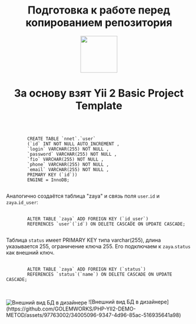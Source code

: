 <h1 align="center">Подготовка к работе перед копированием репозитория</h1>


<p align="center">
    <a href="https://github.com/yiisoft" target="_blank">
        <img src="https://avatars0.githubusercontent.com/u/993323" height="100px">
    </a>
    <h1 align="center">За основу взят Yii 2 Basic Project Template</h1>
    <br>
</p>
<pre>
    <code>
        CREATE TABLE `nnet`.`user` 
        (`id` INT NOT NULL AUTO_INCREMENT , 
        `login` VARCHAR(255) NOT NULL , 
        `password` VARCHAR(255) NOT NULL , 
        `fio` VARCHAR(255) NOT NULL , 
        `phone` VARCHAR(255) NOT NULL , 
        `email` VARCHAR(255) NOT NULL , 
        PRIMARY KEY (`id`))
        ENGINE = InnoDB; 
    </code>
</pre>

Аналогично создаётся таблица "zaya" и связь поля `user`.`id` и `zaya`.`id_user`:
<pre>
    <code>
        ALTER TABLE `zaya` ADD FOREIGN KEY (`id_user`) 
        REFERENCES `user`(`id`) ON DELETE CASCADE ON UPDATE CASCADE;   
    </code>
</pre>
Таблица `status` имеет PRIMARY KEY типа varchar(255), длина указывается 255, ограничение ключа 255.
Его подключаем к `zaya`.`status` как внешний ключ.
<pre>
    <code>
        ALTER TABLE `zaya` ADD FOREIGN KEY (`status`) 
        REFERENCES `status`(`name`) ON DELETE CASCADE ON UPDATE CASCADE; 
    </code>
</pre>
<br>
<img align="center" src="https://github.com/GOLEMWORKS/PHP-YII2-DEMO-METOD/assets/97763002/34005096-9347-4d96-85ac-516935641a98" alt="Внешний вид БД в дизайнере">
![Внешний вид БД в дизайнере](https://github.com/GOLEMWORKS/PHP-YII2-DEMO-METOD/assets/97763002/34005096-9347-4d96-85ac-516935641a98)

